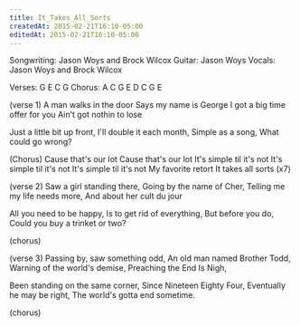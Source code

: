 ```yaml
---
title: It_Takes_All_Sorts
createdAt: 2015-02-21T16:10-05:00
editedAt: 2015-02-21T16:10-05:00
---
```


Songwriting: Jason Woys and Brock Wilcox
Guitar: Jason Woys
Vocals: Jason Woys and Brock Wilcox

Verses: G E C G
Chorus: A C G E D C G E

(verse 1)
A man walks in the door
Says my name is George
I got a big time offer for you
Ain't got nothin to lose

Just a little bit up front,
I'll double it each month,
Simple as a song,
What could go wrong?

(Chorus)
Cause that's our lot
Cause that's our lot
It's simple til it's not
It's simple til it's not
It's simple til it's not
My favorite retort
It takes all sorts (x7)

(verse 2)
Saw a girl standing there,
Going by the name of Cher,
Telling me my life needs more,
And about her cult du jour

All you need to be happy,
Is to get rid of everything,
But before you do,
Could you buy a trinket or two?

(chorus)

(verse 3)
Passing by, saw something odd,
An old man named Brother Todd,
Warning of the world's demise,
Preaching the End Is Nigh,

Been standing on the same corner,
Since Nineteen Eighty Four,
Eventually he may be right,
The world's gotta end sometime.

(chorus)

